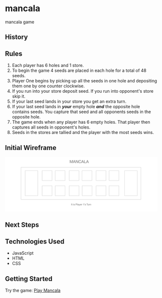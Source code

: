 # mancala
mancala game
## History
## Rules
1. Each player has 6 holes and 1 store.
2. To begin the game 4 seeds are placed in each hole for a total of 48 seeds.
3. Player One begins by picking up all the seeds in one hole and depositing them one by one counter clockwise.
4. If you run into your store deposit seed. If you run into opponent's store skip it.
5. If your last seed lands in your store you get an extra turn.
6. If your last seed lands in ***your*** empty hole ***and*** the opposite hole contains seeds. You capture that seed and all opponents seeds in the opposite hole.
7. The game ends when any player has 6 empty holes. That player then captures all seeds in opponent's holes.
8. Seeds in the stores are tallied and the player with the most seeds wins.
## Initial Wireframe
![Mancala Wireframe](./assets/MancalaWireFrame.png)
## Next Steps
## Technologies Used
- JavaScript 
- HTML
- CSS
## Getting Started
Try the game:
[Play Mancala](https://jyandell83.github.io/mancala/)
